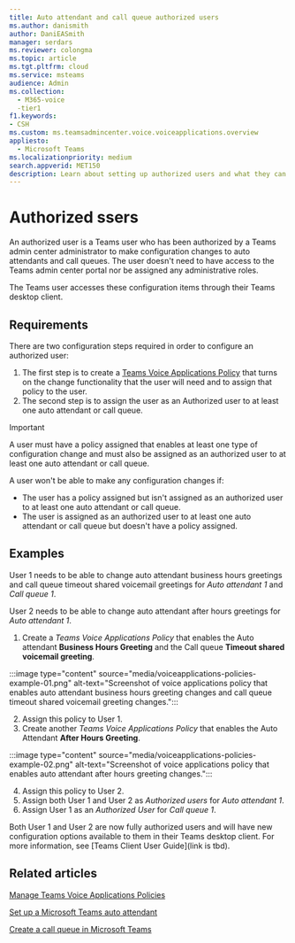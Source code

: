 ```yaml
---
title: Auto attendant and call queue authorized users
ms.author: danismith
author: DaniEASmith
manager: serdars
ms.reviewer: colongma
ms.topic: article
ms.tgt.pltfrm: cloud
ms.service: msteams
audience: Admin
ms.collection: 
  - M365-voice
  -tier1
f1.keywords:
- CSH
ms.custom: ms.teamsadmincenter.voice.voiceapplications.overview
appliesto: 
  - Microsoft Teams
ms.localizationpriority: medium
search.appverid: MET150
description: Learn about setting up authorized users and what they can manage for auto attendants and call queues.
---
```


# Authorized ssers

An authorized user is a Teams user who has been authorized by a Teams admin center administrator to make configuration changes to auto attendants and call queues.  The user doesn't need to have access to the Teams admin center portal nor be assigned any administrative roles.

The Teams user accesses these configuration items through their Teams desktop client.

## Requirements

There are two configuration steps required in order to configure an authorized user:

1. The first step is to create a [Teams Voice Applications Policy](./manage-voice-applications-policies.md) that turns on the change functionality that the user will need and to assign that policy to the user.
1. The second step is to assign the user as an Authorized user to at least one auto attendant or call queue.

> [!IMPORTANT]
> A user must have a policy assigned that enables at least one type of configuration change and must also be assigned as an authorized user to at least one auto attendant or call queue.
>
> A user won't be able to make any configuration changes if:
>
> - The user has a policy assigned but isn't assigned as an authorized user to at least one auto attendant or call queue.
> - The user is assigned as an authorized user to at least one auto attendant or call queue but doesn't have a policy assigned.

## Examples

User 1 needs to be able to change auto attendant business hours greetings and call queue timeout shared voicemail greetings for *Auto attendant 1* and *Call queue 1*.

User 2 needs to be able to change auto attendant after hours greetings for *Auto attendant 1*.

1. Create a *Teams Voice Applications Policy* that enables the Auto attendant **Business Hours Greeting** and the Call queue **Timeout shared voicemail greeting**.

 :::image type="content" source="media/voiceapplications-policies-example-01.png" alt-text="Screenshot of voice applications policy that enables auto attendant business hours greeting changes and call queue timeout shared voicemail greeting changes.":::

2. Assign this policy to User 1.
3. Create another *Teams Voice Applications Policy* that enables the Auto Attendant **After Hours Greeting**.

 :::image type="content" source="media/voiceapplications-policies-example-02.png" alt-text="Screenshot of voice applications policy that enables auto attendant after hours greeting changes.":::

4. Assign this policy to User 2.
5. Assign both User 1 and User 2 as *Authorized users* for *Auto attendant 1*.
6. Assign User 1 as an *Authorized User* for *Call queue 1*.

Both User 1 and User 2 are now fully authorized users and will have new configuration options available to them in their Teams desktop client.  For more information, see [Teams Client User Guide](link is tbd).

## Related articles

[Manage Teams Voice Applications Policies](./manage-voice-applications-policies.md)

[Set up a Microsoft Teams auto attendant](./create-a-phone-system-auto-attendant.md)

[Create a call queue in Microsoft Teams](./create-a-phone-system-call-queue.md)
